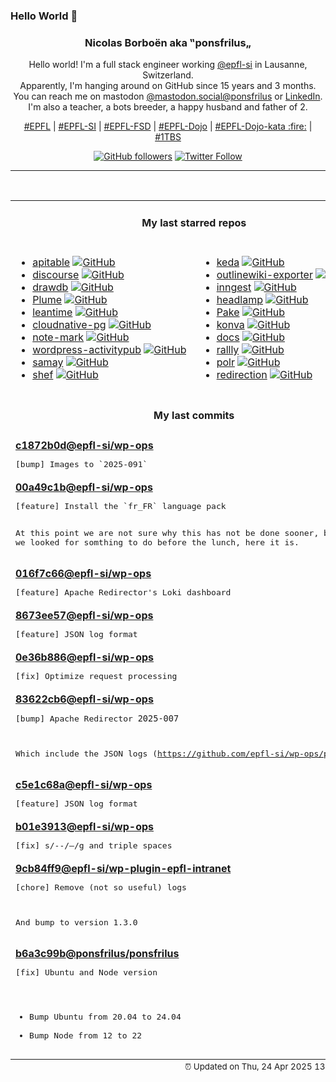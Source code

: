 ### Hello World 👋

<p align="center">
  <!-- use https://avatars.githubusercontent.com/u/176002?v=4 for your default github picture 
  <img src="https://raw.githubusercontent.com/ponsfrilus/ponsfrilus/master/img/ponsfrilus.png" title="Nicolas Borboën aka ‟ponsfrilus„" alt="Nicolas Borboën aka ‟ponsfrilus„" /> -->
  <h3 align="center">
    Nicolas Borboën aka ‟ponsfrilus„
  </h3>
  <p align="center">
    Hello world! I'm a full stack engineer working <a href="https://github.com/epfl-si">@epfl-si</a> in Lausanne, Switzerland.
    <br />Apparently, I'm hanging around on GitHub since 15 years and 3 months.
    <br />You can reach me on mastodon <a href="https://mastodon.social/@ponsfrilus" rel="me">@mastodon.social@ponsfrilus</a> or <a href="http://linkedin.com/in/nicolasborboen">LinkedIn</a>.
    <br />I'm also a teacher, a bots breeder, a happy husband and father of 2.
  </p>
  <p align="center">
    <a href="https://www.epfl.ch">#EPFL</a> | 
    <a href="https://github.com/epfl-si/">#EPFL-SI</a> | 
    <a href="https://github.com/epfl-fsd">#EPFL-FSD</a> | 
    <a href="https://github.com/topics/epfl-dojo">#EPFL-Dojo</a> | 
    <a href="https://github.com/topics/epfl-dojo-kata">#EPFL-Dojo-kata :fire:</a> | 
    <a href="https://en.wikipedia.org/wiki/Indentation_style#Variant:_1TBS_(OTBS)">#1TBS</a>
  </p>
  <p align="center">
    <a href="https://github.com/ponsfrilus"><img alt="GitHub followers" src="https://img.shields.io/github/followers/ponsfrilus?label=Follow%20me%20on%20github&style=social"></a>
    <a href="https://twitter.com/ponsfrilus"><img alt="Twitter Follow" src="https://img.shields.io/twitter/follow/ponsfrilus?label=follow%20me%20on%20twitter&style=social"></a>
  </p>
  </p><hr><table align="center">
<tr>
<td colspan="2" align="center"><h4>My last starred repos</h4></td>
</tr>
<tr>
<td valign="top">
<ul>
<li>
<a href="https://github.com/apitable/apitable" title="🚀🎉📚 APITable, an API-oriented low-code platform for building collaborative apps and better than all other Airtable open-source alternatives. " target="_blank">apitable</a>&nbsp;<a href="https://github.com/apitable/apitable" title="🚀🎉📚 APITable, an API-oriented low-code platform for building collaborative apps and better than all other Airtable open-source alternatives. " target="_blank"><img src="https://img.shields.io/github/stars/apitable/apitable?style=social" alt="GitHub"></a>
</li>
<li>
<a href="https://github.com/discourse/discourse" title="A platform for community discussion. Free, open, simple." target="_blank">discourse</a>&nbsp;<a href="https://github.com/discourse/discourse" title="A platform for community discussion. Free, open, simple." target="_blank"><img src="https://img.shields.io/github/stars/discourse/discourse?style=social" alt="GitHub"></a>
</li>
<li>
<a href="https://github.com/drawdb-io/drawdb" title="Free, simple, and intuitive online database diagram editor and SQL generator." target="_blank">drawdb</a>&nbsp;<a href="https://github.com/drawdb-io/drawdb" title="Free, simple, and intuitive online database diagram editor and SQL generator." target="_blank"><img src="https://img.shields.io/github/stars/drawdb-io/drawdb?style=social" alt="GitHub"></a>
</li>
<li>
<a href="https://github.com/Plume-org/Plume" title="Federated blogging application, thanks to ActivityPub (now on https://git.joinplu.me/ — this is just a mirror)" target="_blank">Plume</a>&nbsp;<a href="https://github.com/Plume-org/Plume" title="Federated blogging application, thanks to ActivityPub (now on https://git.joinplu.me/ — this is just a mirror)" target="_blank"><img src="https://img.shields.io/github/stars/Plume-org/Plume?style=social" alt="GitHub"></a>
</li>
<li>
<a href="https://github.com/Leantime/leantime" title="Leantime is a goals focused project management system for non-project managers. Building with ADHD, Autism, and dyslexia in mind." target="_blank">leantime</a>&nbsp;<a href="https://github.com/Leantime/leantime" title="Leantime is a goals focused project management system for non-project managers. Building with ADHD, Autism, and dyslexia in mind." target="_blank"><img src="https://img.shields.io/github/stars/Leantime/leantime?style=social" alt="GitHub"></a>
</li>
<li>
<a href="https://github.com/cloudnative-pg/cloudnative-pg" title="CloudNativePG is a comprehensive platform designed to seamlessly manage PostgreSQL databases within Kubernetes environments, covering the entire operational lifecycle from initial deployment to ongoing maintenance" target="_blank">cloudnative-pg</a>&nbsp;<a href="https://github.com/cloudnative-pg/cloudnative-pg" title="CloudNativePG is a comprehensive platform designed to seamlessly manage PostgreSQL databases within Kubernetes environments, covering the entire operational lifecycle from initial deployment to ongoing maintenance" target="_blank"><img src="https://img.shields.io/github/stars/cloudnative-pg/cloudnative-pg?style=social" alt="GitHub"></a>
</li>
<li>
<a href="https://github.com/enchant97/note-mark" title="Note Mark is a lighting fast and minimal; web-based Markdown notes app." target="_blank">note-mark</a>&nbsp;<a href="https://github.com/enchant97/note-mark" title="Note Mark is a lighting fast and minimal; web-based Markdown notes app." target="_blank"><img src="https://img.shields.io/github/stars/enchant97/note-mark?style=social" alt="GitHub"></a>
</li>
<li>
<a href="https://github.com/Automattic/wordpress-activitypub" title="ActivityPub for WordPress" target="_blank">wordpress-activitypub</a>&nbsp;<a href="https://github.com/Automattic/wordpress-activitypub" title="ActivityPub for WordPress" target="_blank"><img src="https://img.shields.io/github/stars/Automattic/wordpress-activitypub?style=social" alt="GitHub"></a>
</li>
<li>
<a href="https://github.com/anandbaburajan/samay" title="Find a time which works for everyone" target="_blank">samay</a>&nbsp;<a href="https://github.com/anandbaburajan/samay" title="Find a time which works for everyone" target="_blank"><img src="https://img.shields.io/github/stars/anandbaburajan/samay?style=social" alt="GitHub"></a>
</li>
<li>
<a href="https://github.com/eduardoagarcia/shef" title="Shef is a powerful CLI framework for cooking up dynamic shell recipes." target="_blank">shef</a>&nbsp;<a href="https://github.com/eduardoagarcia/shef" title="Shef is a powerful CLI framework for cooking up dynamic shell recipes." target="_blank"><img src="https://img.shields.io/github/stars/eduardoagarcia/shef?style=social" alt="GitHub"></a>
</li>
</ul>
<img width="450" height="1" /></td>
<td valign="top">
<ul>
<li>
<a href="https://github.com/kedacore/keda" title=" KEDA is a Kubernetes-based Event Driven Autoscaling component. It provides event driven scale for any container running in Kubernetes " target="_blank">keda</a>&nbsp;<a href="https://github.com/kedacore/keda" title=" KEDA is a Kubernetes-based Event Driven Autoscaling component. It provides event driven scale for any container running in Kubernetes " target="_blank"><img src="https://img.shields.io/github/stars/kedacore/keda?style=social" alt="GitHub"></a>
</li>
<li>
<a href="https://github.com/dwesh163/outlinewiki-exporter" title="null" target="_blank">outlinewiki-exporter</a>&nbsp;<a href="https://github.com/dwesh163/outlinewiki-exporter" title="null" target="_blank"><img src="https://img.shields.io/github/stars/dwesh163/outlinewiki-exporter?style=social" alt="GitHub"></a>
</li>
<li>
<a href="https://github.com/inngest/inngest" title="The leading workflow orchestration platform.  Run stateful step functions and AI workflows on serverless, servers, or the edge." target="_blank">inngest</a>&nbsp;<a href="https://github.com/inngest/inngest" title="The leading workflow orchestration platform.  Run stateful step functions and AI workflows on serverless, servers, or the edge." target="_blank"><img src="https://img.shields.io/github/stars/inngest/inngest?style=social" alt="GitHub"></a>
</li>
<li>
<a href="https://github.com/kubernetes-sigs/headlamp" title="A Kubernetes web UI that is fully-featured, user-friendly and extensible" target="_blank">headlamp</a>&nbsp;<a href="https://github.com/kubernetes-sigs/headlamp" title="A Kubernetes web UI that is fully-featured, user-friendly and extensible" target="_blank"><img src="https://img.shields.io/github/stars/kubernetes-sigs/headlamp?style=social" alt="GitHub"></a>
</li>
<li>
<a href="https://github.com/tw93/Pake" title="🤱🏻 Turn any webpage into a desktop app with Rust.  🤱🏻 利用 Rust 轻松构建轻量级多端桌面应用" target="_blank">Pake</a>&nbsp;<a href="https://github.com/tw93/Pake" title="🤱🏻 Turn any webpage into a desktop app with Rust.  🤱🏻 利用 Rust 轻松构建轻量级多端桌面应用" target="_blank"><img src="https://img.shields.io/github/stars/tw93/Pake?style=social" alt="GitHub"></a>
</li>
<li>
<a href="https://github.com/konvajs/konva" title="Konva.js is an HTML5 Canvas JavaScript framework that extends the 2d context by enabling canvas interactivity for desktop and mobile applications." target="_blank">konva</a>&nbsp;<a href="https://github.com/konvajs/konva" title="Konva.js is an HTML5 Canvas JavaScript framework that extends the 2d context by enabling canvas interactivity for desktop and mobile applications." target="_blank"><img src="https://img.shields.io/github/stars/konvajs/konva?style=social" alt="GitHub"></a>
</li>
<li>
<a href="https://github.com/suitenumerique/docs" title="A collaborative note taking, wiki and documentation platform that scales. Built with Django and React. Opensource alternative to Notion or Outline." target="_blank">docs</a>&nbsp;<a href="https://github.com/suitenumerique/docs" title="A collaborative note taking, wiki and documentation platform that scales. Built with Django and React. Opensource alternative to Notion or Outline." target="_blank"><img src="https://img.shields.io/github/stars/suitenumerique/docs?style=social" alt="GitHub"></a>
</li>
<li>
<a href="https://github.com/lukevella/rallly" title="Rallly is an open-source scheduling and collaboration tool designed to make organizing events and meetings easier." target="_blank">rallly</a>&nbsp;<a href="https://github.com/lukevella/rallly" title="Rallly is an open-source scheduling and collaboration tool designed to make organizing events and meetings easier." target="_blank"><img src="https://img.shields.io/github/stars/lukevella/rallly?style=social" alt="GitHub"></a>
</li>
<li>
<a href="https://github.com/cydrobolt/polr" title=":aerial_tramway: A modern, powerful, and robust URL shortener" target="_blank">polr</a>&nbsp;<a href="https://github.com/cydrobolt/polr" title=":aerial_tramway: A modern, powerful, and robust URL shortener" target="_blank"><img src="https://img.shields.io/github/stars/cydrobolt/polr?style=social" alt="GitHub"></a>
</li>
<li>
<a href="https://github.com/johngodley/redirection" title="Manage all your WordPress 301 redirects and monitor 404 errors" target="_blank">redirection</a>&nbsp;<a href="https://github.com/johngodley/redirection" title="Manage all your WordPress 301 redirects and monitor 404 errors" target="_blank"><img src="https://img.shields.io/github/stars/johngodley/redirection?style=social" alt="GitHub"></a>
</li>
</ul>
<img width="450" height="1" /></td>
</tr>
<tr>
<td colspan="2" align="center"><h4>My last commits</h4></td>
</tr>
<tr>
        <td colspan="2">
          <div><strong><a href="https://api.github.com/repos/epfl-si/wp-ops/commits/c1872b0d5407195e9906ac13b7d676c82e324baf" title="2025-04-16T12:54:13.000+02:00" target="_blank">c1872b0d</a><a href="https://github.com/epfl-si">@epfl-si</a><a href="https://github.com/epfl-si/wp-ops" title="DevOps infrastructure for the WordPress-at-EFPL project">/wp-ops</a></strong></div>
          <pre>[bump] Images to `2025-091`</pre>
        </td>
        </tr><tr>
        <td colspan="2">
          <div><strong><a href="https://api.github.com/repos/epfl-si/wp-ops/commits/00a49c1b96677fb25fadbe4d559573a96b212369" title="2025-04-16T12:46:04.000+02:00" target="_blank">00a49c1b</a><a href="https://github.com/epfl-si">@epfl-si</a><a href="https://github.com/epfl-si/wp-ops" title="DevOps infrastructure for the WordPress-at-EFPL project">/wp-ops</a></strong></div>
          <pre>[feature] Install the `fr_FR` language pack

At this point we are not sure why this has not be done sooner, but as we 
looked for somthing to do before the lunch, here it is.</pre>
        </td>
        </tr><tr>
        <td colspan="2">
          <div><strong><a href="https://api.github.com/repos/epfl-si/wp-ops/commits/016f7c6647e26ae9a13ed29c8db233fbd0ba38c9" title="2025-04-15T22:12:13.000+02:00" target="_blank">016f7c66</a><a href="https://github.com/epfl-si">@epfl-si</a><a href="https://github.com/epfl-si/wp-ops" title="DevOps infrastructure for the WordPress-at-EFPL project">/wp-ops</a></strong></div>
          <pre>[feature] Apache Redirector's Loki dashboard</pre>
        </td>
        </tr><tr>
        <td colspan="2">
          <div><strong><a href="https://api.github.com/repos/epfl-si/wp-ops/commits/8673ee5764bbfebb1dc023f10195cfe39a5009f6" title="2025-04-15T22:00:43.000+02:00" target="_blank">8673ee57</a><a href="https://github.com/epfl-si">@epfl-si</a><a href="https://github.com/epfl-si/wp-ops" title="DevOps infrastructure for the WordPress-at-EFPL project">/wp-ops</a></strong></div>
          <pre>[feature] JSON log format</pre>
        </td>
        </tr><tr>
        <td colspan="2">
          <div><strong><a href="https://api.github.com/repos/epfl-si/wp-ops/commits/0e36b8861384bd77510fc79810172e0dd95d1bbb" title="2025-04-15T20:13:36.000+02:00" target="_blank">0e36b886</a><a href="https://github.com/epfl-si">@epfl-si</a><a href="https://github.com/epfl-si/wp-ops" title="DevOps infrastructure for the WordPress-at-EFPL project">/wp-ops</a></strong></div>
          <pre>[fix] Optimize request processing</pre>
        </td>
        </tr><tr>
        <td colspan="2">
          <div><strong><a href="https://api.github.com/repos/epfl-si/wp-ops/commits/83622cb661f76322c30a044ee6f7d93df1ab3ab8" title="2025-04-15T16:44:17.000+02:00" target="_blank">83622cb6</a><a href="https://github.com/epfl-si">@epfl-si</a><a href="https://github.com/epfl-si/wp-ops" title="DevOps infrastructure for the WordPress-at-EFPL project">/wp-ops</a></strong></div>
          <pre>[bump] Apache Redirector `2025-007`

Which include the JSON logs
(https://github.com/epfl-si/wp-ops/pull/670).</pre>
        </td>
        </tr><tr>
        <td colspan="2">
          <div><strong><a href="https://api.github.com/repos/epfl-si/wp-ops/commits/c5e1c68a8b651735d9f0f8dc6f5bae97a59ee7d5" title="2025-04-15T15:34:29.000+02:00" target="_blank">c5e1c68a</a><a href="https://github.com/epfl-si">@epfl-si</a><a href="https://github.com/epfl-si/wp-ops" title="DevOps infrastructure for the WordPress-at-EFPL project">/wp-ops</a></strong></div>
          <pre>[feature] JSON log format</pre>
        </td>
        </tr><tr>
        <td colspan="2">
          <div><strong><a href="https://api.github.com/repos/epfl-si/wp-ops/commits/b01e3913f9eb29cdba524dd955005bff6833e9aa" title="2025-04-12T10:14:47.000+02:00" target="_blank">b01e3913</a><a href="https://github.com/epfl-si">@epfl-si</a><a href="https://github.com/epfl-si/wp-ops" title="DevOps infrastructure for the WordPress-at-EFPL project">/wp-ops</a></strong></div>
          <pre>[fix] s/--/—/g and triple spaces</pre>
        </td>
        </tr><tr>
        <td colspan="2">
          <div><strong><a href="https://api.github.com/repos/epfl-si/wp-plugin-epfl-intranet/commits/9cb84ff9f1530c5d4c43d76b80fad0053f26c83b" title="2025-04-09T16:37:30.000+02:00" target="_blank">9cb84ff9</a><a href="https://github.com/epfl-si">@epfl-si</a><a href="https://github.com/epfl-si/wp-plugin-epfl-intranet" title="null">/wp-plugin-epfl-intranet</a></strong></div>
          <pre>[chore] Remove (not so useful) logs

And bump to version 1.3.0</pre>
        </td>
        </tr><tr>
        <td colspan="2">
          <div><strong><a href="https://api.github.com/repos/ponsfrilus/ponsfrilus/commits/b6a3c99b91604b10b5dbee89ca87b83a528e2a88" title="2025-04-08T17:37:06.000+02:00" target="_blank">b6a3c99b</a><a href="https://github.com/ponsfrilus">@ponsfrilus</a><a href="https://github.com/ponsfrilus/ponsfrilus" title="My profile's README generator">/ponsfrilus</a></strong></div>
          <pre>[fix] Ubuntu and Node version

- Bump Ubuntu from 20.04 to 24.04
- Bump Node from 12 to 22</pre>
        </td>
        </tr><tfoot>
<tr>
<td colspan="2" align="right">
<img width="900" height="1" />
<small>⏰ Updated on Thu, 24 Apr 2025 13:49:29 GMT</small>
</td>
</tr>
</tfoot>
<br />
</table>
